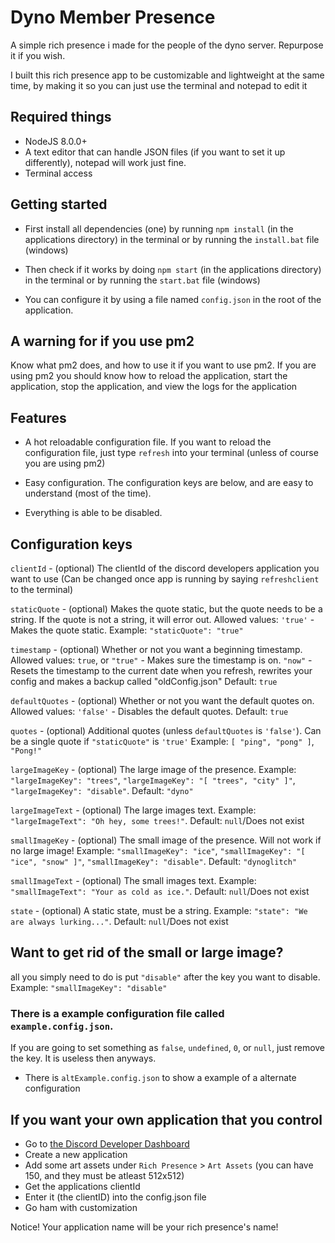# Dyno Member Presence

A simple rich presence i made for the people of the dyno server. Repurpose it if you wish.

I built this rich presence app to be customizable and lightweight at the same time, by making it so you can just use the terminal and notepad to edit it

## Required things

- NodeJS 8.0.0+
- A text editor that can handle JSON files (if you want to set it up differently), notepad will work just fine.
- Terminal access

## Getting started

- First install all dependencies (one) by running `npm install` (in the applications directory) in the terminal or by running the `install.bat` file (windows)

- Then check if it works by doing `npm start` (in the applications directory) in the terminal or by running the `start.bat` file (windows)

- You can configure it by using a file named `config.json` in the root of the application.

## A warning for if you use pm2

Know what pm2 does, and how to use it if you want to use pm2. If you are using pm2 you should know how to reload the application, start the application, stop the application, and view the logs for the application

## Features

- A hot reloadable configuration file. If you want to reload the configuration file, just type `refresh` into your terminal (unless of course you are using pm2)

- Easy configuration. The configuration keys are below, and are easy to understand (most of the time).

- Everything is able to be disabled.

## Configuration keys

`clientId` - (optional) The clientId of the discord developers application you want to use (Can be changed once app is running by saying `refreshclient` to the terminal)

`staticQuote` - (optional) Makes the quote static, but the quote needs to be a string. If the quote is not a string, it will error out. Allowed values: `'true'` - Makes the quote static. Example: `"staticQuote": "true"`

`timestamp` - (optional) Whether or not you want a beginning timestamp. Allowed values: `true`, or `"true"` - Makes sure the timestamp is on. `"now"` - Resets the timestamp to the current date when you refresh, rewrites your config and makes a backup called "oldConfig.json" Default: `true`

`defaultQuotes` - (optional) Whether or not you want the default quotes on. Allowed values: `'false'` - Disables the default quotes. Default: `true`

`quotes` - (optional) Additional quotes (unless `defaultQuotes` is `'false'`). Can be a single quote if `"staticQuote"` is `'true'` Example: `[ "ping", "pong" ]`, `"Pong!"`

`largeImageKey` - (optional) The large image of the presence. Example: `"largeImageKey": "trees"`, `"largeImageKey": "[ "trees", "city" ]"`, `"largeImageKey": "disable"`. Default: `"dyno"`

`largeImageText` - (optional) The large images text. Example: `"largeImageText": "Oh hey, some trees!"`. Default: `null`/Does not exist

`smallImageKey` - (optional) The small image of the presence. Will not work if no large image! Example: `"smallImageKey": "ice"`, `"smallImageKey": "[ "ice", "snow" ]"`, `"smallImageKey": "disable"`. Default: `"dynoglitch"`

`smallImageText` - (optional) The small images text. Example: `"smallImageText": "Your as cold as ice."`. Default: `null`/Does not exist

`state` - (optional) A static state, must be a string. Example: `"state": "We are always lurking..."`. Default: `null`/Does not exist

## Want to get rid of the small or large image?

all you simply need to do is put `"disable"` after the key you want to disable. Example: `"smallImageKey": "disable"`

### There is a example configuration file called `example.config.json`.

 If you are going to set something as `false`, `undefined`, `0`, or `null`, just remove the key. It is useless then anyways.

 - There is `altExample.config.json` to show a example of a alternate configuration

## If you want your own application that you control

- Go to [the Discord Developer Dashboard](https://discordapp.com/developers/applications/me)
- Create a new application
- Add some art assets under `Rich Presence` > `Art Assets` (you can have 150, and they must be atleast 512x512)
- Get the applications clientId
- Enter it (the clientID) into the config.json file
- Go ham with customization

Notice! Your application name will be your rich presence's name!